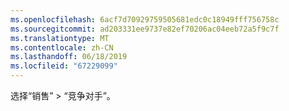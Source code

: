 ```yaml
---
ms.openlocfilehash: 6acf7d70929759505681edc0c18949fff756758c
ms.sourcegitcommit: ad203331ee9737e82ef70206ac04eeb72a5f9c7f
ms.translationtype: MT
ms.contentlocale: zh-CN
ms.lasthandoff: 06/18/2019
ms.locfileid: "67229099"
---
```

选择“销售” > “竞争对手”。